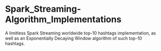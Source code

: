 # Spark_Streaming-Algorithm_Implementations
A limitless Spark Streaming worldwide top-10 hashtags implementation, as well as an Exponentially Decaying Window algorithm of such top-10 hashtags.
